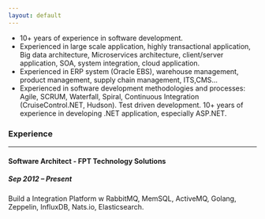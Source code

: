```yaml
---
layout: default
---
```


- 10+ years of experience in software development. 
- Experienced in large scale application, highly transactional application, Big data architecture, Microservices architecture, client/server application, SOA, system integration, cloud application.
- Experienced in ERP system (Oracle EBS), warehouse management, product management, supply chain management, ITS,CMS...
- Experienced in software development methodologies and processes: Agile, SCRUM, Waterfall, Spiral, Continuous Integration (CruiseControl.NET, Hudson). Test driven development. 10+ years of experience in developing .NET application, especially ASP.NET.

### **Experience**
----------
#### **Software Architect - FPT Technology Solutions**
##### *Sep 2012 – Present*

Build a Integration Platform w RabbitMQ, MemSQL, ActiveMQ, Golang, Zeppelin, InfluxDB, Nats.io, Elasticsearch.

